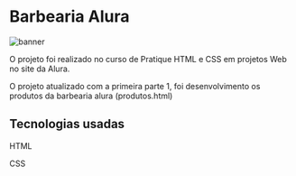 <h1 aligh="center">Barbearia Alura</h1>

![banner](https://github.com/VictoorFerreira/HTML5-CSS3-Parte1/assets/30941086/800fa3e8-528e-47b5-9f6f-588357dde8c2)

<p>O projeto foi realizado no curso de Pratique HTML e CSS em projetos Web no site da Alura.</p>
<p>O projeto atualizado com a primeira parte 1, foi desenvolvimento os produtos da barbearia alura (produtos.html)</p>

<h2>Tecnologias usadas</h2>
<p>HTML</p>
<p>CSS</p>
